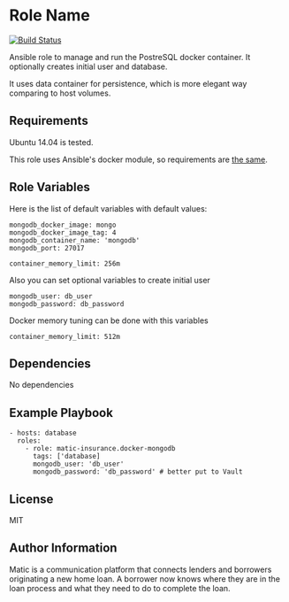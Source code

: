 Role Name
=========
[![Build Status](https://travis-ci.org/matic-insurance/ansible-docker-mongodb.svg?branch=master)](https://travis-ci.org/matic-insurance/ansible-docker-mongodb)

Ansible role to manage and run the PostreSQL docker container. It optionally creates initial user and database.

It uses data container for persistence, which is more elegant way comparing to host volumes.


Requirements
------------

Ubuntu 14.04 is tested.

This role uses Ansible's docker module, so requirements are [the same](https://docs.ansible.com/ansible/docker_image_module.html#requirements-on-host-that-executes-module).

Role Variables
--------------

Here is the list of default variables with default values:

```
mongodb_docker_image: mongo
mongodb_docker_image_tag: 4
mongodb_container_name: 'mongodb'
mongodb_port: 27017

container_memory_limit: 256m
```

Also you can set optional variables to create initial user

```
mongodb_user: db_user
mongodb_password: db_password
```

Docker memory tuning can be done with this variables
```
container_memory_limit: 512m
```

Dependencies
------------

No dependencies

Example Playbook
----------------

    - hosts: database
      roles:
        - role: matic-insurance.docker-mongodb
          tags: ['database]
          mongodb_user: 'db_user'
          mongodb_password: 'db_password' # better put to Vault

License
-------

MIT

Author Information
------------------

Matic is a communication platform that connects lenders and borrowers originating a new home loan. A borrower now knows where they are in the loan process and what they need to do to complete the loan.
